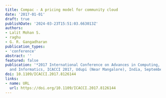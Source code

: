```yaml
---
title: Compac - A pricing model for community cloud
date: '2017-01-01'
draft: true
publishDate: '2024-03-23T15:51:03.663013Z'
authors:
- Lalit Mohan S.
- raghu
- G. R. Gangadharan
publication_types:
- 'conference'
abstract: ''
featured: false
publication: '*2017 International Conference on Advances in Computing, Communications
  and Informatics, ICACCI 2017, Udupi (Near Mangalore), India, September 13-16, 2017*'
doi: 10.1109/ICACCI.2017.8126144
links:
- name: URL
  url: https://doi.org/10.1109/ICACCI.2017.8126144
---
```


